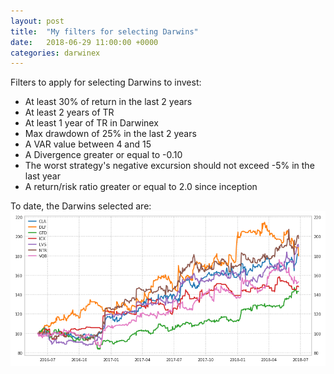 ```yaml
---
layout: post
title:  "My filters for selecting Darwins"
date:   2018-06-29 11:00:00 +0000
categories: darwinex
---
```


Filters to apply for selecting Darwins to invest:
 * At least 30% of return in the last 2 years
 * At least 2 years of TR
 * At least 1 year of TR in Darwinex
 * Max drawdown of 25% in the last 2 years
 * A VAR value between 4 and 15
 * A Divergence greater or equal to -0.10
 * The worst strategy's negative excursion should not exceed -5% in the last year
 * A return/risk ratio greater or equal to 2.0 since inception 
 
To date, the Darwins selected are:
![images](/assets/images/20180629215900.png)